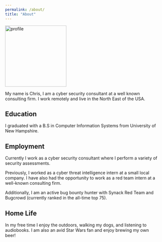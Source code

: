 ```yaml
---
permalink: /about/
title: "About"
---
```


<img src="https://cinzinga.com/assets/images/profile.png" alt="profile" width="200"/>

My name is Chris, I am a cyber security consultant at a well known consulting firm. I work remotely and live in the North East of the USA.

## Education

I graduated with a B.S in Computer Information Systems from University of New Hampshire.

## Employment

Currently I work as a cyber security consultant where I perform a variety of security assessments.

Previously, I worked as a cyber threat intelligence intern at a small local company. I have also had the opportunity to work as a red team intern at a well-known consulting firm.

Additionally, I am an active bug bounty hunter with Synack Red Team and Bugcrowd (currently ranked in the all-time top 75).

## Home Life
In my free time I enjoy the outdoors, walking my dogs, and listening to audiobooks. I am also an avid Star Wars fan and enjoy brewing my own beer!